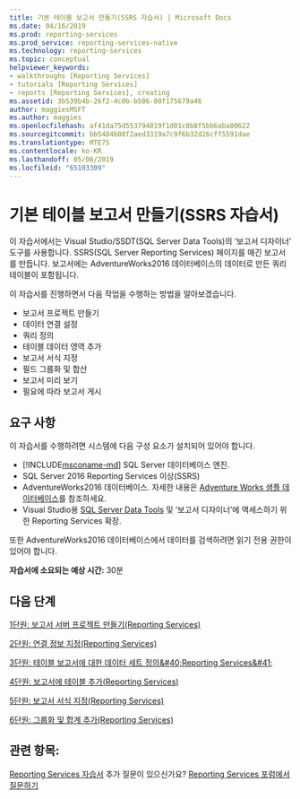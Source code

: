 ```yaml
---
title: 기본 테이블 보고서 만들기(SSRS 자습서) | Microsoft Docs
ms.date: 04/16/2019
ms.prod: reporting-services
ms.prod_service: reporting-services-native
ms.technology: reporting-services
ms.topic: conceptual
helpviewer_keywords:
- walkthroughs [Reporting Services]
- tutorials [Reporting Services]
- reports [Reporting Services], creating
ms.assetid: 3b539b4b-26f2-4c0b-b506-80f175679a46
author: maggiesMSFT
ms.author: maggies
ms.openlocfilehash: af41da75d553794019f1d01c8b8f5bb6aba80622
ms.sourcegitcommit: bb5484b08f2aed3319a7c9f6b32d26cff5591dae
ms.translationtype: MTE75
ms.contentlocale: ko-KR
ms.lasthandoff: 05/06/2019
ms.locfileid: "65103309"
---
```

# <a name="create-a-basic-table-report-ssrs-tutorial"></a>기본 테이블 보고서 만들기(SSRS 자습서)

이 자습서에서는 Visual Studio/SSDT(SQL Server Data Tools)의 ‘보고서 디자이너’ 도구를 사용합니다. SSRS(SQL Server Reporting Services) 페이지를 매긴 보고서를 만듭니다. 보고서에는 AdventureWorks2016 데이터베이스의 데이터로 만든 쿼리 테이블이 포함됩니다.

이 자습서를 진행하면서 다음 작업을 수행하는 방법을 알아보겠습니다.
  
- 보고서 프로젝트 만들기
- 데이터 연결 설정
- 쿼리 정의
- 테이블 데이터 영역 추가
- 보고서 서식 지정
- 필드 그룹화 및 합산
- 보고서 미리 보기
- 필요에 따라 보고서 게시

## <a name="requirements"></a>요구 사항

이 자습서를 수행하려면 시스템에 다음 구성 요소가 설치되어 있어야 합니다.

- [!INCLUDE[msconame-md](../includes/msconame-md.md)] SQL Server 데이터베이스 엔진.  
- SQL Server 2016 Reporting Services 이상(SSRS)
- AdventureWorks2016 데이터베이스.  자세한 내용은 [Adventure Works 샘플 데이터베이스](https://github.com/Microsoft/sql-server-samples/releases)를 참조하세요.
- Visual Studio용 [SQL Server Data Tools](../ssdt/download-sql-server-data-tools-ssdt.md) 및 ‘보고서 디자이너’에 액세스하기 위한 Reporting Services 확장.
  
또한 AdventureWorks2016 데이터베이스에서 데이터를 검색하려면 읽기 전용 권한이 있어야 합니다.

**자습서에 소요되는 예상 시간:** 30분

## <a name="next-steps"></a>다음 단계

[1단원: 보고서 서버 프로젝트 만들기&#40;Reporting Services&#41;](lesson-1-creating-a-report-server-project-reporting-services.md)

[2단원: 연결 정보 지정&#40;Reporting Services&#41;](lesson-2-specifying-connection-information-reporting-services.md)

[3단원: 테이블 보고서에 대한 데이터 세트 정의&amp;#40;Reporting Services&amp;#41;](lesson-3-defining-a-dataset-for-the-table-report-reporting-services.md)

[4단원: 보고서에 테이블 추가&#40;Reporting Services&#41;](lesson-4-adding-a-table-to-the-report-reporting-services.md)

[5단원: 보고서 서식 지정&#40;Reporting Services&#41;](lesson-5-formatting-a-report-reporting-services.md)

[6단원: 그룹화 및 합계 추가&#40;Reporting Services&#41;](lesson-6-adding-grouping-and-totals-reporting-services.md)

## <a name="see-also"></a>관련 항목:

[Reporting Services 자습서](reporting-services-tutorials-ssrs.md) 추가 질문이 있으신가요? [Reporting Services 포럼에서 질문하기](https://go.microsoft.com/fwlink/?LinkId=620231)
